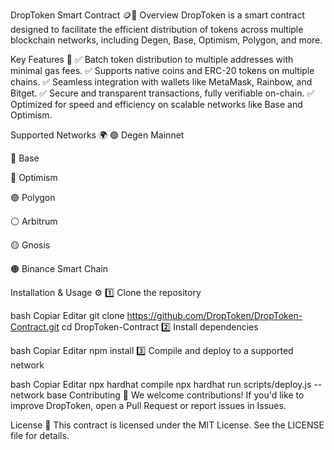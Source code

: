 DropToken Smart Contract 🪙💨
Overview
DropToken is a smart contract designed to facilitate the efficient distribution of tokens across multiple blockchain networks, including Degen, Base, Optimism, Polygon, and more.

Key Features 🚀
✅ Batch token distribution to multiple addresses with minimal gas fees.
✅ Supports native coins and ERC-20 tokens on multiple chains.
✅ Seamless integration with wallets like MetaMask, Rainbow, and Bitget.
✅ Secure and transparent transactions, fully verifiable on-chain.
✅ Optimized for speed and efficiency on scalable networks like Base and Optimism.

Supported Networks 🌍
🟢 Degen Mainnet

🔵 Base

🔴 Optimism

🟣 Polygon

⚪ Arbitrum

🟡 Gnosis

🟠 Binance Smart Chain

Installation & Usage ⚙️
1️⃣ Clone the repository

bash
Copiar
Editar
git clone https://github.com/DropToken/DropToken-Contract.git
cd DropToken-Contract
2️⃣ Install dependencies

bash
Copiar
Editar
npm install
3️⃣ Compile and deploy to a supported network

bash
Copiar
Editar
npx hardhat compile
npx hardhat run scripts/deploy.js --network base
Contributing 🤝
We welcome contributions! If you'd like to improve DropToken, open a Pull Request or report issues in Issues.

License 📜
This contract is licensed under the MIT License. See the LICENSE file for details.
